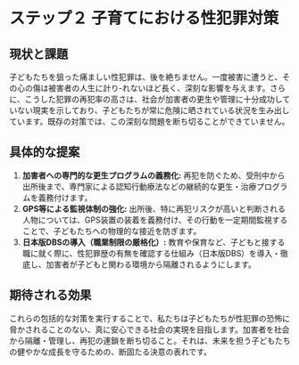 # ステップ２ 子育てにおける性犯罪対策

## 現状と課題

子どもたちを狙った痛ましい性犯罪は、後を絶ちません。一度被害に遭うと、その心の傷は被害者の人生に計り-れないほど長く、深刻な影響を与えます。さらに、こうした犯罪の再犯率の高さは、社会が加害者の更生や管理に十分成功していない現実を示しており、子どもたちが常に危険に晒されている状況を生み出しています。既存の対策では、この深刻な問題を断ち切ることができていません。

## 具体的な提案

1.  **加害者への専門的な更生プログラムの義務化:** 再犯を防ぐため、受刑中から出所後まで、専門家による認知行動療法などの継続的な更生・治療プログラムを義務付けます。
2.  **GPS等による監視体制の強化:** 出所後、特に再犯リスクが高いと判断される人物については、GPS装置の装着を義務付け、その行動を一定期間監視することで、子どもたちへの物理的な接近を防ぎます。
3.  **日本版DBSの導入（職業制限の厳格化）:** 教育や保育など、子どもと接する職に就く際に、性犯罪歴の有無を確認する仕組み（日本版DBS）を導入・徹底し、加害者が子どもと関わる環境から隔離されるようにします。

## 期待される効果

これらの包括的な対策を実行することで、私たちは子どもたちが性犯罪の恐怖に脅かされることのない、真に安心できる社会の実現を目指します。加害者を社会から隔離・管理し、再犯の連鎖を断ち切ること。それは、未来を担う子どもたちの健やかな成長を守るための、断固たる決意の表れです。